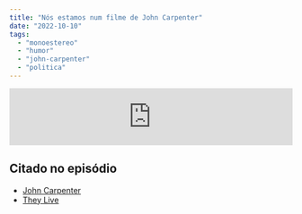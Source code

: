```yaml
---
title: "Nós estamos num filme de John Carpenter"
date: "2022-10-10"
tags: 
  - "monoestereo"
  - "humor"
  - "john-carpenter"
  - "politica"
---
```


<iframe src="https://anchor.fm/monoestereo/embed/episodes/Ns-estamos-num-filme-de-John-Carpenter-e1p20qd" height="102px" width="100%" frameborder="0" scrolling="no"></iframe>

## Citado no episódio

- [John Carpenter](https://en.wikipedia.org/wiki/John_Carpenter)
- [They Live](https://www.youtube.com/watch?v=KpTlUhvD7Qc)
